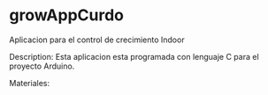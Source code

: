 # growAppCurdo
Aplicacion para el control de crecimiento Indoor


Description: 
Esta aplicacion esta programada con lenguaje C para el proyecto Arduino.

Materiales:

